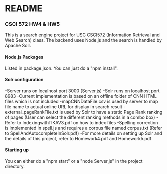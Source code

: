 # README #

### CSCI 572 HW4 & HW5 ###
This is a search engine project for USC CSCI572 (Information Retrieval and Web Search) class. The backend uses Node.js and the search is handled by Apache Solr.

#### Node.js Packages ####
Listed in package.json. You can just do a "npm install".

#### Solr configuration ####
-Server runs on localhost port 3000 (Server.js)
-Solr runs on localhost port 8983
-Current implementation is based on an offline folder of CNN HTML files which is not included
-mapCNNDataFile.csv is used by server to map file name to actual online URL for display in search result
-external_pageRankFile.txt is used by Solr to have a static Page Rank ranking of pages (User can select the different ranking methods in a combo box)
-Refer to IndexingwithTIKAV3.pdf on how to index files
-Spelling correction is implemented in spell.js and requires a corpus file named corpus.txt (Refer to SpellAndAutocompleteInSolr.pdf)
-For more details on setting up Solr and the details of this project, refer to Homework4.pdf and Homework5.pdf

#### Starting up ####
You can either do a "npm start" or a "node Server.js" in the project directory.

